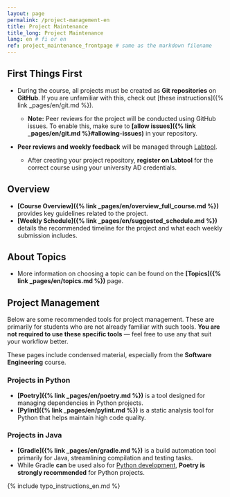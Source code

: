 ```yaml
---
layout: page
permalink: /project-management-en
title: Project Maintenance
title_long: Project Maintenance
lang: en # fi or en
ref: project_maintenance_frontpage # same as the markdown filename
---
```


## **First Things First**  

- During the course, all projects must be created as **Git repositories** on **GitHub**. If you are unfamiliar with this, check out [these instructions]({% link _pages/en/git.md %}).  
  - **Note:** Peer reviews for the project will be conducted using GitHub issues. To enable this, make sure to **[allow issues]({% link _pages/en/git.md %}#allowing-issues)** in your repository.  

- **Peer reviews and weekly feedback** will be managed through [Labtool](https://study.cs.helsinki.fi/labtool/).  
  - After creating your project repository, **register on Labtool** for the correct course using your university AD credentials.

## **Overview**  

- **[Course Overview]({% link _pages/en/overview_full_course.md %})** provides key guidelines related to the project.  
- **[Weekly Schedule]({% link _pages/en/suggested_schedule.md %})** details the recommended timeline for the project and what each weekly submission includes.

## **About Topics**  

- More information on choosing a topic can be found on the **[Topics]({% link _pages/en/topics.md %})** page.

## **Project Management**  

Below are some recommended tools for project management. These are primarily for students who are not already familiar with such tools. **You are not required to use these specific tools** — feel free to use any that suit your workflow better.  

These pages include condensed material, especially from the **Software Engineering** course.

### **Projects in Python**  

- **[Poetry]({% link _pages/en/poetry.md %})** is a tool designed for managing dependencies in Python projects.  
- **[Pylint]({% link _pages/en/pylint.md %})** is a static analysis tool for Python that helps maintain high code quality.

### **Projects in Java**  

- **[Gradle]({% link _pages/en/gradle.md %})** is a build automation tool primarily for Java, streamlining compilation and testing tasks.  
- While Gradle **can** be used also for [Python development](https://github.com/PrzemyslawSwiderski/python-gradle-plugin), **Poetry is strongly recommended** for Python projects.

{% include typo_instructions_en.md %}
